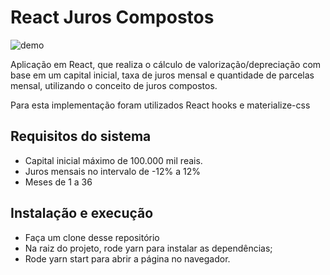 # React Juros Compostos

![demo](https://user-images.githubusercontent.com/22202588/91065781-4715ec00-e607-11ea-997c-536532d58560.gif)


Aplicação em React, que realiza o cálculo de valorização/depreciação com base em
um capital inicial, taxa de juros mensal e quantidade de parcelas mensal, utilizando o
conceito de juros compostos.

Para esta implementação foram utilizados React hooks e materialize-css

## Requisitos do sistema
- Capital inicial máximo de 100.000 mil reais.
- Juros mensais no intervalo de -12% a 12%
- Meses de 1 a 36

## Instalação e execução
- Faça um clone desse repositório
- Na raiz do projeto, rode yarn para instalar as dependências;
- Rode yarn start para abrir a página no navegador.
